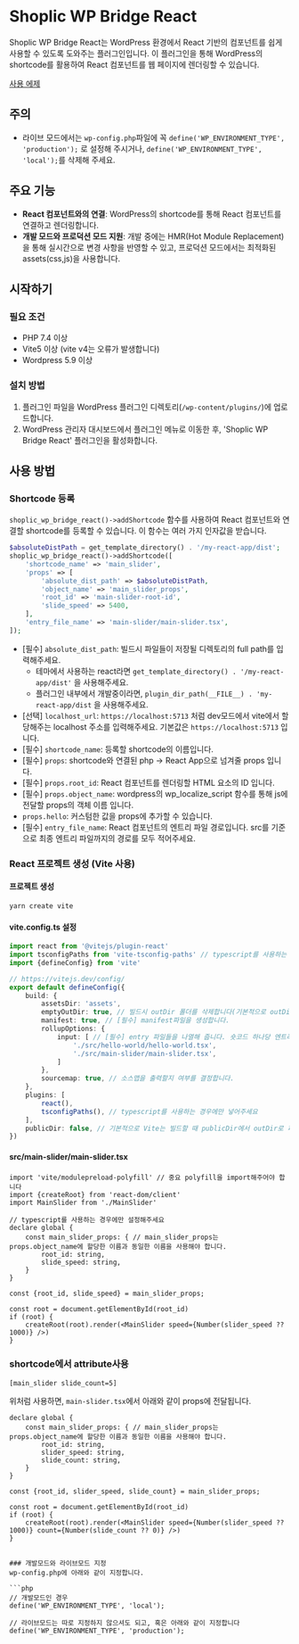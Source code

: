 # Shoplic WP Bridge React

Shoplic WP Bridge React는 WordPress 환경에서 React 기반의 컴포넌트를 쉽게 사용할 수 있도록 도와주는 플러그인입니다. 이 플러그인을 통해 WordPress의 shortcode를 활용하여 React 컴포넌트를 웹 페이지에 렌더링할 수 있습니다.

[사용 에제](https://github.com/shoplic-kr/shoplic-wp-bridge-react-example-theme)

## 주의

- 라이브 모드에서는 `wp-config.php`파일에 꼭 `define('WP_ENVIRONMENT_TYPE', 'production');` 로 설정해 주시거나, `define('WP_ENVIRONMENT_TYPE', 'local');`를 삭제해 주세요.

## 주요 기능

- **React 컴포넌트와의 연결**: WordPress의 shortcode를 통해 React 컴포넌트를 연결하고 렌더링합니다.
- **개발 모드와 프로덕션 모드 지원**: 개발 중에는 HMR(Hot Module Replacement)을 통해 실시간으로 변경 사항을 반영할 수 있고, 프로덕션 모드에서는 최적화된 assets(css,js)을 사용합니다.

## 시작하기

### 필요 조건
- PHP 7.4 이상
- Vite5 이상 (vite v4는 오류가 발생합니다)
- Wordpress 5.9 이상

### 설치 방법

1. 플러그인 파일을 WordPress 플러그인 디렉토리(`/wp-content/plugins/`)에 업로드합니다.
2. WordPress 관리자 대시보드에서 플러그인 메뉴로 이동한 후, 'Shoplic WP Bridge React' 플러그인을 활성화합니다.

## 사용 방법

### Shortcode 등록

`shoplic_wp_bridge_react()->addShortcode` 함수를 사용하여 React 컴포넌트와 연결할 shortcode를 등록할 수 있습니다. 이 함수는 여러 가지 인자값을 받습니다.

```php
$absoluteDistPath = get_template_directory() . '/my-react-app/dist';
shoplic_wp_bridge_react()->addShortcode([
    'shortcode_name' => 'main_slider',
    'props' => [
        'absolute_dist_path' => $absoluteDistPath,
        'object_name' => 'main_slider_props',
        'root_id' => 'main-slider-root-id',
        'slide_speed' => 5400,
    ],
    'entry_file_name' => 'main-slider/main-slider.tsx',
]);
```

- [필수] `absolute_dist_path`: 빌드시 파일들이 저장될 디렉토리의 full path를 입력해주세요.
    - 테마에서 사용하는 react라면 `get_template_directory() . '/my-react-app/dist'` 을 사용해주세요.
    - 플러그인 내부에서 개발중이라면, `plugin_dir_path(__FILE__) . 'my-react-app/dist` 을 사용해주세요.
- [선택] `localhost_url`: `https://localhost:5713` 처럼 dev모드에서 vite에서 할당해주는 localhost 주소를 입력해주세요. 기본값은 `https://localhost:5713` 입니다.
- [필수] `shortcode_name`: 등록할 shortcode의 이름입니다.
- [필수] `props`: shortcode와 연결된 php -> React App으로 넘겨줄 props 입니다.
- [필수] `props.root_id`: React 컴포넌트를 렌더링할 HTML 요소의 ID 입니다.
- [필수] `props.object_name`: wordpress의 wp_localize_script 함수를 통해 js에 전달할 props의 객체 이름 입니다.
- `props.hello`: 커스텀한 값을 props에 추가할 수 있습니다.
- [필수] `entry_file_name`: React 컴포넌트의 엔트리 파일 경로입니다. src를 기준으로 최종 엔트리 파일까지의 경로를 모두 적어주세요.


### React 프로젝트 생성 (Vite 사용)

#### 프로젝트 생성
```
yarn create vite
```

#### vite.config.ts 설정
```ts
import react from '@vitejs/plugin-react'
import tsconfigPaths from 'vite-tsconfig-paths' // typescript를 사용하는 경우에만 넣어주세요
import {defineConfig} from 'vite'

// https://vitejs.dev/config/
export default defineConfig({
    build: {
        assetsDir: 'assets',
        emptyOutDir: true, // 빌드시 outDir 폴더를 삭제합니다(기본적으로 outDir는 'dist'로 설정되어 있습니다)
        manifest: true, // [필수] manifest파일을 생성합니다. 
        rollupOptions: {
            input: [ // [필수] entry 파일들을 나열해 줍니다. 숏코드 하나당 엔트리 포인트 한개가 매칭됩니다.
                './src/hello-world/hello-world.tsx',
                './src/main-slider/main-slider.tsx',
            ]
        },
        sourcemap: true, // 소스맵을 출력할지 여부를 결정합니다.
    },
    plugins: [
        react(),
        tsconfigPaths(), // typescript를 사용하는 경우에만 넣어주세요
    ],
    publicDir: false, // 기본적으로 Vite는 빌드할 때 publicDir에서 outDir로 파일을 복사합니다. 이를 비활성화하기 위해 false로 설정해줍니다.
})
```

#### src/main-slider/main-slider.tsx
```tsx
import 'vite/modulepreload-polyfill' // 중요 polyfill을 import해주어야 합니다
import {createRoot} from 'react-dom/client'
import MainSlider from './MainSlider'

// typescript를 사용하는 경우에만 설정해주세요
declare global {
    const main_slider_props: { // main_slider_props는 props.object_name에 할당한 이름과 동일한 이름을 사용해야 합니다.
        root_id: string,
        slide_speed: string,
    }
}

const {root_id, slide_speed} = main_slider_props;

const root = document.getElementById(root_id)
if (root) {
    createRoot(root).render(<MainSlider speed={Number(slider_speed ?? 1000)} />)
}
```

### shortcode에서 attribute사용
```
[main_slider slide_count=5]
```
위처럼 사용하면,
`main-slider.tsx`에서 아래와 같이 props에 전달됩니다.
```tsx
declare global {
    const main_slider_props: { // main_slider_props는 props.object_name에 할당한 이름과 동일한 이름을 사용해야 합니다.
        root_id: string,
        slider_speed: string,
        slide_count: string,
    }
}

const {root_id, slider_speed, slide_count} = main_slider_props;

const root = document.getElementById(root_id)
if (root) {
    createRoot(root).render(<MainSlider speed={Number(slider_speed ?? 1000)} count={Number(slide_count ?? 0)} />)
}
```
```

### 개발모드와 라이브모드 지정
wp-config.php에 아래와 같이 지정합니다.

```php
// 개발모드인 경우
define('WP_ENVIRONMENT_TYPE', 'local');

// 라이브모드는 따로 지정하지 않으셔도 되고, 혹은 아래와 같이 지정합니다
define('WP_ENVIRONMENT_TYPE', 'production');
```